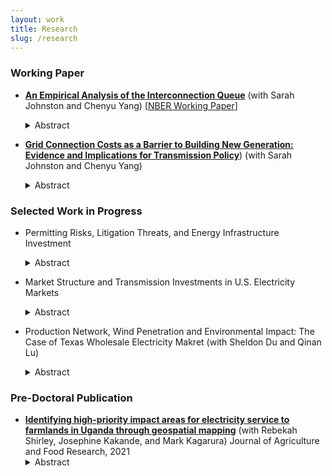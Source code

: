 ```yaml
---
layout: work
title: Research
slug: /research
---
```


### Working Paper

* [**An Empirical Analysis of the Interconnection Queue**](interconnection_queues_aug2024.pdf) (with Sarah Johnston and Chenyu Yang) [[NBER Working Paper](https://www.nber.org/papers/w31946)]
  <details>
    <summary>Abstract</summary>
    Generators applying to connect to the U.S. power grid go through an interconnection queue. Most wind and solar generators that begin the process do not complete it. Using new data, we find that a long queue increases the average waiting time, and high interconnection costs are a key factor in a generator’s decision to withdraw. We develop and estimate a dynamic model of the queue and quantify the effects of policy reforms. Our simulations indicate that reducing waiting times can significantly increase completions. An alternative queuing mechanism can therefore increase completed capacity by removing certain generators to reduce congestion. A flat entry fee has a similar effect. We also quantify the effects of reforming how interconnection costs are assessed. These policy reforms lead to a substantial reduction in carbon emissions.
  </details>

* [**Grid Connection Costs as a Barrier to Building New Generation: Evidence and Implications for Transmission Policy**](grid_connection_costs_Aug12.pdf)) (with Sarah Johnston and Chenyu Yang)
  <details>
    <summary>Abstract</summary>
    Meeting projected growth in electricity demand and climate goals will require building new electricity generators.  These generators must connect to an increasingly congested electric grid.  We collect new data on grid connection costs for the largest regional grid operator in the United States.  We find that the network upgrade costs for grid connection are increasing over time across fuel types and locations. We also find that planned generators with high network upgrade costs are much more likely to be canceled. Finally, recent transmission spending by the grid operator is associated with lower network upgrade costs for connecting generators. These findings emphasize the critical role of transmission capacity in expanding electricity generation capacity. 
  </details>
 
 

### Selected Work in Progress

* Permitting Risks, Litigation Threats, and Energy Infrastructure Investment
   <details>
    <summary>Abstract</summary>
    Capital investment in energy infrastructure is essential to support economic growth and meet rising electricity demand. In the U.S., however, the permitting process often imposes significant delays, particularly for renewable energy and transmission projects that are crucial for achieving climate and sustainability objectives. While permitting procedures are designed to ensure compliance with environmental and land-use regulations, they can inadvertently create procedural risks and serve as focal points for legal disputes. Community opposition frequently results in lawsuits that challenge projects on environmental or regulatory grounds, further stalling development even after permits are granted. Although these challenges are widely acknowledged, the quantitative impact of permitting delays and litigation on clean infrastructure development remains underexplored due to limited data availability. This study addresses this gap by constructing a novel dataset to empirically examine how litigation threats within the permitting process affect the development of clean energy infrastructure.
  </details>
  
* Market Structure and Transmission Investments in U.S. Electricity Markets
   <details>
    <summary>Abstract</summary>
    Efforts to advance the green transition and decarbonize the electricity sector require strong support from electricity transmission infrastructure. This paper evaluates the impact of a specific market design, known as market dispatch, on transmission infrastructure investment. Traditionally, electricity within a specific region was supplied by a single, regulated utility company. However, in the late 1990s, many regions in the United States began to shift towards a market dispatch system, where electricity generation is supplied by multiple utility companies and each company's quantity is determined by an auction. Despite this change, the transmission operations of these companies continued to be regulated based on a cost-of-service basis. I use a dynamic difference-in-differences design, taking advantage of the staggered roll-out of market dispatch. The findings suggest that the adoption of this system leads to increases in transmission investment by the utilities, nearly doubling the investment levels at the mean. However, there is no robust evidence to suggest that these utilities spend more on high-voltage transmission infrastructures, which are considered pivotal for reducing greenhouse gas emissions.
  </details>

* Production Network, Wind Penetration and Environmental Impact: The Case of Texas Wholesale Electricity Makret (with Sheldon Du and Qinan Lu)
  <details>
    <summary>Abstract</summary>
    To achieve the ambitious goal of carbon neutrality, the US government is accelerating the adoption of renewable energy and spends billions subsidizing renewable energy investments every year. However, the majority of these subsidies are production-based and do not consider the locations and interconnections of newly entering renewable generators and existing fossil fuel generators within the electricity grid. Consequently, renewable generators tend to cluster in areas where resources are rich and government incentives are the highest. This clustering could lead to suboptimal transmission congestion and generation curtailment. Productions from renewable generators at different locations may substitute productions from different sets of fossil generators. In this project, we investigate the benefits of emissions reduction from renewable generations after accounting for locational and interconnection effects as well as the changing network structure.  
  </details>

### Pre-Doctoral Publication
* [**Identifying high-priority impact areas for electricity service to farmlands in Uganda through geospatial mapping**](https://www.sciencedirect.com/science/article/pii/S2666154321000740) (with Rebekah Shirley, Josephine Kakande, and Mark Kagarura) Journal of Agriculture and Food Research, 2021
   <details>
    <summary>Abstract</summary>
    This article explores the food-energy nexus in sub–Saharan Africa by studying opportunities for improved agricultural productivity through electricity access. The study fills an acknowledged data gap by using geospatial analysis to identify priority areas where least-cost electricity delivery models intersect with agricultural needs. These findings are validated by community surveys in a key farming district. The analysis finds significant areas of underserved staple and cash crop farmlands can be served through grid and mini-grid electricity access within the next ten years.
   </details>



